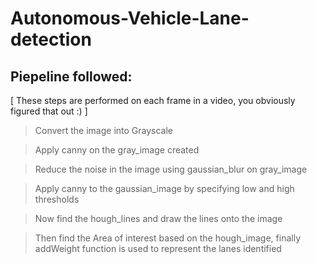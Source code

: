 # Autonomous-Vehicle-Lane-detection

## Piepeline followed: 
[ These steps are performed on each frame in a video, you obviously figured that out :) ]
> Convert the image into Grayscale

> Apply canny on the gray_image created

> Reduce the noise in the image using gaussian_blur on gray_image

> Apply canny to the gaussian_image by specifying low and high thresholds

> Now find the hough_lines and draw the lines onto the image

> Then find the Area of interest based on the hough_image, finally addWeight function is used to represent the lanes identified
